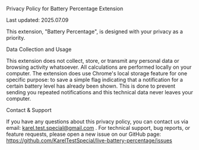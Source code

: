Privacy Policy for Battery Percentage Extension

Last updated: 2025.07.09

This extension, "Battery Percentage", is designed with your privacy as a priority.

Data Collection and Usage

This extension does not collect, store, or transmit any personal data or browsing activity whatsoever. All calculations are performed locally on your computer.
The extension does use Chrome's local storage feature for one specific purpose: to save a simple flag indicating that a notification for a certain battery level has already been shown. This is done to prevent sending you repeated notifications and this technical data never leaves your computer.

Contact & Support

If you have any questions about this privacy policy, you can contact us via email: karel.test.special@gmail.com . 
For technical support, bug reports, or feature requests, please open a new issue on our GitHub page: https://github.com/KarelTestSpecial/live-battery-percentage/issues
